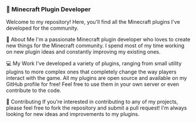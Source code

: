### 🚀 Minecraft Plugin Developer
Welcome to my repository! Here, you'll find all the Minecraft plugins I've developed for the community.

🧐 About Me
I'm a passionate Minecraft plugin developer who loves to create new things for the Minecraft community. I spend most of my time working on new plugin ideas and constantly improving my existing ones.

💻 My Work
I've developed a variety of plugins, ranging from small utility plugins to more complex ones that completely change the way players interact with the game. All my plugins are open source and available on my GitHub profile for free! Feel free to use them in your own server or even contribute to the code.

🤝 Contributing
If you're interested in contributing to any of my projects, please feel free to fork the repository and submit a pull request! I'm always looking for new ideas and improvements to my plugins.
